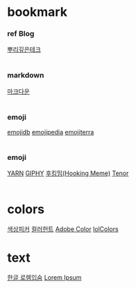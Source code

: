 # bookmark<br>
### ref Blog<br>
[뿌리깊은테크](https://mpling-rec.tistory.com/)
<br><br>

### markdown<br>
[마크다운](https://namu.wiki/w/%EB%82%98%EB%AC%B4%EC%9C%84%ED%82%A4:%EB%AC%B8%EB%B2%95%20%EB%8F%84%EC%9B%80%EB%A7%90?from=%EB%82%98%EB%AC%B4%EB%A7%88%ED%81%AC#s-10)
<br><br>

### emoji<br>
[emojidb](https://emojidb.org/sound-file-emojis)
[emojipedia](https://emojipedia.org/)
[emojiterra](https://emojiterra.com/)
<br><br>

### emoji<br>
[YARN](https://yarn.co/)
[GIPHY](https://giphy.com/)
[후킹밈(Hooking Meme)](https://hookingmeme.com/)
[Tenor](https://tenor.com/ko/)
<br><br>

# colors<br>
[색상피커](https://imagecolorpicker.com/ko)
[컬러헌트](https://colorhunt.co/)
[Adobe Color](https://color.adobe.com/ko/)
[lolColors](https://www.webdesignrankings.com/resources/lolcolors/)

# text<br>
[한글 로렘입숨](https://iotoolkit.com/lorem-ipsum/)
[Lorem Ipsum](https://www.lipsum.com/)
<br><br>
